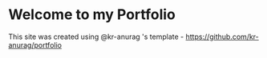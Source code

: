 # Welcome to my Portfolio

This site was created using @kr-anurag 's template - https://github.com/kr-anurag/portfolio